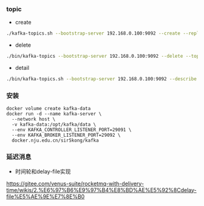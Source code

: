 ### topic

* create

```bash
./kafka-topics.sh --bootstrap-server 192.168.0.100:9092 --create --replication-factor 1 --partitions 1 --topic topicName
```

* delete

```bash
./bin/kafka-topics --bootstrap-server 192.168.0.100:9092 --delete --topic topicName
```

* detail

```bash
./bin/kafka-topics.sh --bootstrap-server 192.168.0.100:9092 --describe --topic topicName
```

### 安装

```docker
docker volume create kafka-data
docker run -d --name kafka-server \
  --network host \
  -v kafka-data:/opt/kafka/data \
  --env KAFKA_CONTROLLER_LISTENER_PORT=29091 \
  --env KAFKA_BROKER_LISTENER_PORT=29092 \
  docker.nju.edu.cn/sir5kong/kafka
```

### 延迟消息

* 时间轮和delay-file实现

<https://gitee.com/venus-suite/rocketmq-with-delivery-time/wikis/2.%E6%97%B6%E9%97%B4%E8%BD%AE%E5%92%8Cdelay-file%E5%AE%9E%E7%8E%B0>
